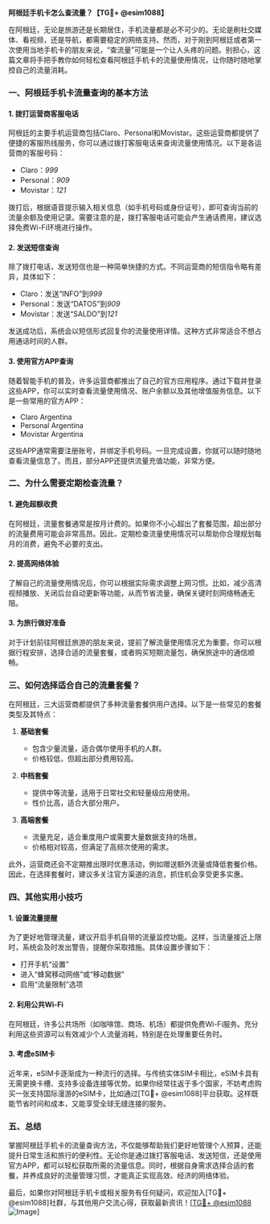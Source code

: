 **阿根廷手机卡怎么查流量？【TG💪+ @esim1088】**

在阿根廷，无论是旅游还是长期居住，手机流量都是必不可少的。无论是刷社交媒体、看视频，还是导航，都需要稳定的网络支持。然而，对于刚到阿根廷或者第一次使用当地手机卡的朋友来说，“查流量”可能是一个让人头疼的问题。别担心，这篇文章将手把手教你如何轻松查看阿根廷手机卡的流量使用情况，让你随时随地掌控自己的流量消耗。

### 一、阿根廷手机卡流量查询的基本方法

#### 1. 拨打运营商客服电话
阿根廷的主要手机运营商包括Claro、Personal和Movistar。这些运营商都提供了便捷的客服热线服务，你可以通过拨打客服电话来查询流量使用情况。以下是各运营商的客服号码：

- Claro：*999*
- Personal：*909*
- Movistar：*121*

拨打后，根据语音提示输入相关信息（如手机号码或身份证号），即可查询当前的流量余额及使用记录。需要注意的是，拨打客服电话可能会产生通话费用，建议选择免费Wi-Fi环境进行操作。

#### 2. 发送短信查询
除了拨打电话，发送短信也是一种简单快捷的方式。不同运营商的短信指令略有差异，具体如下：

- Claro：发送“INFO”到*999*
- Personal：发送“DATOS”到*909*
- Movistar：发送“SALDO”到*121*

发送成功后，系统会以短信形式回复你的流量使用详情。这种方式非常适合不想占用通话时间的人群。

#### 3. 使用官方APP查询
随着智能手机的普及，许多运营商都推出了自己的官方应用程序。通过下载并登录这些APP，你可以实时查看流量使用情况、账户余额以及其他增值服务信息。以下是一些常用的官方APP：

- Claro Argentina
- Personal Argentina
- Movistar Argentina

这些APP通常需要注册账号，并绑定手机号码。一旦完成设置，你就可以随时随地查看流量信息了。而且，部分APP还提供流量充值功能，非常方便。

### 二、为什么需要定期检查流量？

#### 1. 避免超额收费
在阿根廷，流量套餐通常是按月计费的。如果你不小心超出了套餐范围，超出部分的流量费用可能会非常高昂。因此，定期检查流量使用情况可以帮助你合理规划每月的消费，避免不必要的支出。

#### 2. 提高网络体验
了解自己的流量使用情况后，你可以根据实际需求调整上网习惯。比如，减少高清视频播放、关闭后台自动更新等功能，从而节省流量，确保关键时刻网络畅通无阻。

#### 3. 为旅行做好准备
对于计划前往阿根廷旅游的朋友来说，提前了解流量使用情况尤为重要。你可以根据行程安排，选择合适的流量套餐，或者购买短期流量包，确保旅途中的通信顺畅。

### 三、如何选择适合自己的流量套餐？

在阿根廷，三大运营商都提供了多种流量套餐供用户选择。以下是一些常见的套餐类型及其特点：

1. **基础套餐**
   - 包含少量流量，适合偶尔使用手机的人群。
   - 价格较低，但超出部分费用较高。

2. **中档套餐**
   - 提供中等流量，适用于日常社交和轻量级应用使用。
   - 性价比高，适合大部分用户。

3. **高端套餐**
   - 流量充足，适合重度用户或需要大量数据支持的场景。
   - 价格相对较高，但满足了高频次使用的需求。

此外，运营商还会不定期推出限时优惠活动，例如赠送额外流量或降低套餐价格。因此，在选择套餐时，建议多关注官方渠道的消息，抓住机会享受更多实惠。

### 四、其他实用小技巧

#### 1. 设置流量提醒
为了更好地管理流量，建议开启手机自带的流量监控功能。这样，当流量接近上限时，系统会及时发出警告，提醒你采取措施。具体设置步骤如下：
- 打开手机“设置”
- 进入“蜂窝移动网络”或“移动数据”
- 启用“流量限制”选项

#### 2. 利用公共Wi-Fi
在阿根廷，许多公共场所（如咖啡馆、商场、机场）都提供免费Wi-Fi服务。充分利用这些资源可以有效减少个人流量消耗，特别是在处理重要任务时。

#### 3. 考虑eSIM卡
近年来，eSIM卡逐渐成为一种流行的选择。与传统实体SIM卡相比，eSIM卡具有无需更换卡槽、支持多设备连接等优势。如果你经常往返于多个国家，不妨考虑购买一张支持国际漫游的eSIM卡，比如通过[TG💪+ @esim1088]平台获取。这样既能节省时间和成本，又能享受全球无缝连接的服务。

### 五、总结

掌握阿根廷手机卡的流量查询方法，不仅能够帮助我们更好地管理个人预算，还能提升日常生活和旅行的便利性。无论你是通过拨打客服电话、发送短信，还是使用官方APP，都可以轻松获取所需的流量信息。同时，根据自身需求选择合适的套餐，并养成良好的流量管理习惯，才能真正实现高效、经济的网络体验。

最后，如果你对阿根廷手机卡或相关服务有任何疑问，欢迎加入[TG💪+ @esim1088]社群，与其他用户交流心得，获取最新资讯！[[TG💪+ @esim1088](https://t.me/s/esim1088) ![Image](https://i.postimg.cc/4NQfJmqS/Snipaste-2025-05-13-00-14-12.png)]